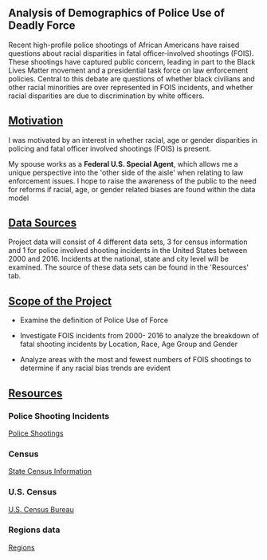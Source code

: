 ## Analysis of Demographics of Police Use of Deadly Force

Recent high-profile police shootings of African Americans have raised questions about racial disparities in fatal officer-involved shootings (FOIS). These shootings have captured public concern, leading in part to the Black Lives Matter movement and a presidential task force on law enforcement policies. Central to this debate are questions of whether black civilians and other racial minorities are over represented in FOIS incidents, and whether racial disparities are due to discrimination by white officers.



## <u>Motivation</u> 

I was motivated  by an interest in whether racial, age or gender disparities in policing and fatal officer involved shootings (FOIS) is present. 

My spouse works as a <b>Federal U.S. Special Agent</b>, which allows me a unique perspective into the 'other side of the aisle' when relating to law enforcement issues. I hope to raise the awareness of the public to the need for reforms if racial, age, or gender related biases are found within the data model

## <u>Data Sources</u>

 Project data will consist of 4 different data sets, 3 for census information and 1 for police involved shooting incidents in the United States between 2000 and 2016. Incidents at the national, state and city level will be examined. The source of these data sets can be found in the 'Resources' tab.

## <u>Scope of the Project </u>
- Examine the definition of Police Use of Force 

- Investigate FOIS incidents from 2000- 2016 to analyze the breakdown of fatal shooting incidents by Location, Race, Age Group and Gender

- Analyze areas with the most and fewest numbers of FOIS shootings to determine if any racial bias trends are evident

## <u>Resources</u>
 ### Police Shooting Incidents
  [Police Shootings](https://data.world/awram/us-police-involved-fatalities/workspace/file?filename=z_old_data.csv)


### Census
 [State Census Information](https://data.world/aaronhoffman/census-gov-state-quickfacts/workspace/file?filename=census_state_quickfacts.csv)




###  U.S. Census
   [U.S. Census Bureau](https://www.governing.com/gov-data/census/state-minority-population-data-estimates.html)



 ### Regions data
  [Regions](https://github.com/cphalpert/census-regions.githttps://github.com/cphalpert/census-regions)